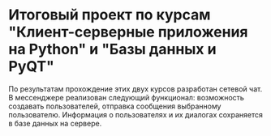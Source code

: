 # Итоговый проект по курсам "Клиент-серверные приложения на Python" и "Базы данных и PyQT"

По результатам прохождение этих двух курсов разработан сетевой чат. В мессенджере реализован следующий функционал: возможность создавать пользователей, отправка сообщения выбранному пользователю. Информация о пользователях и их диалогах сохраняется в базе данных на сервере.
